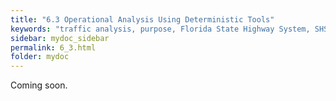 ```yaml
---
title: "6.3	Operational Analysis Using Deterministic Tools"
keywords: "traffic analysis, purpose, Florida State Highway System, SHS"
sidebar: mydoc_sidebar
permalink: 6_3.html
folder: mydoc
---
```


<p>
  Coming soon.
</p>
